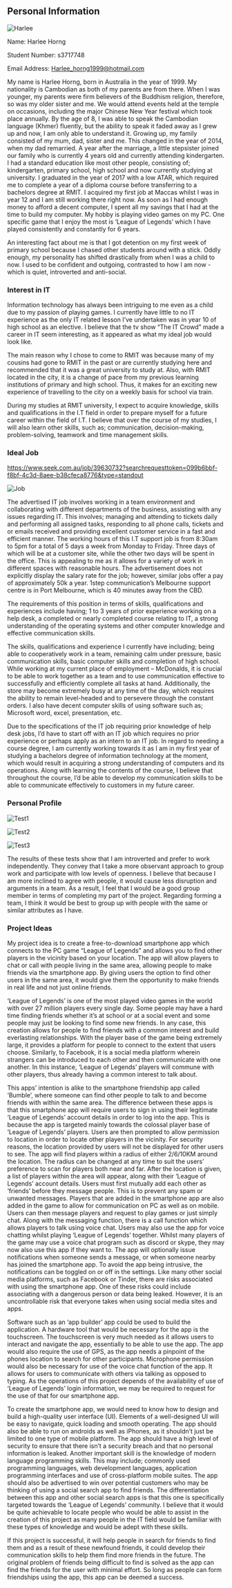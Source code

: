 ## Personal Information

![Harlee](https://github.com/hharlee/ProfileHarlee/blob/master/harlee.jpg)


Name: Harlee Horng 

Student Number: s3717748

Email Address: Harlee_horng1999@hotmail.com 

My name is Harlee Horng, born in Australia in the year of 1999. My nationality is Cambodian as both of my parents are from there. When I was younger, my parents were firm believers of the Buddhism religion, therefore, so was my older sister and me. We would attend events held at the temple on occasions, including the major Chinese New Year festival which took place annually. By the age of 8, I was able to speak the Cambodian language (Khmer) fluently, but the ability to speak it faded away as I grew up and now, I am only able to understand it. Growing up, my family consisted of my mum, dad, sister and me. This changed in the year of 2014, when my dad remarried. A year after the marriage, a little stepsister joined our family who is currently 4 years old and currently attending kindergarten. I had a standard education like most other people, consisting of; kindergarten, primary school, high school and now currently studying at university. I graduated in the year of 2017 with a low ATAR, which required me to complete a year of a diploma course before transferring to a bachelors degree at RMIT. I acquired my first job at Maccas whilst I was in year 12 and I am still working there right now. As soon as I had enough money to afford a decent computer, I spent all my savings that I had at the time to build my computer. My hobby is playing video games on my PC. One specific game that I enjoy the most is ‘League of Legends’ which I have played consistently and constantly for 6 years.

An interesting fact about me is that I got detention on my first week of primary school because I chased other students around with a stick. Oddly enough, my personality has shifted drastically from when I was a child to now. I used to be confident and outgoing, contrasted to how I am now - which is quiet, introverted and anti-social.


### Interest in IT

Information technology has always been intriguing to me even as a child due to my passion of playing games.  I currently have little to no IT experience as the only IT related lesson I’ve undertaken was in year 10 of high school as an elective. I believe that the tv show “The IT Crowd” made a career in IT seem interesting, as it appeared as what my ideal job would look like.

The main reason why I chose to come to RMIT was because many of my cousins had gone to RMIT in the past or are currently studying here and recommended that it was a great university to study at. Also, with RMIT located in the city, it is a change of pace from my previous learning institutions of primary and high school. Thus, it makes for an exciting new experience of travelling to the city on a weekly basis for school via train. 

During my studies at RMIT university, I expect to acquire knowledge, skills and qualifications in the I.T field in order to prepare myself for a future career within the field of I.T. I believe that over the course of my studies, I will also learn other skills, such as; communication, decision-making, problem-solving, teamwork and time management skills.


### Ideal Job

https://www.seek.com.au/job/39630732?searchrequesttoken=099b6bbf-f8bf-4c3d-8aee-b38cfeca8776&type=standout

![Job](https://github.com/hharlee/ProfileHarlee/blob/master/1step.png)

The advertised IT job involves working in a team environment and collaborating with different departments of the business, assisting with any issues regarding IT. This involves; managing and attending to tickets daily and performing all assigned tasks, responding to all phone calls, tickets and or emails received and providing excellent customer service in a fast and efficient manner. The working hours of this I.T support job is from 8:30am to 5pm for a total of 5 days a week from Monday to Friday. Three days of which will be at a customer site, while the other two days will be spent in the office. This is appealing to me as it allows for a variety of work in different spaces with reasonable hours. The advertisement does not explicitly display the salary rate for the job; however, similar jobs offer a pay of approximately 50k a year. 1step communication’s Melbourne support centre is in Port Melbourne, which is 40 minutes away from the CBD.

The requirements of this position in terms of skills, qualifications and experiences include having; 1 to 3 years of prior experience working on a help desk, a completed or nearly completed course relating to IT, a strong understanding of the operating systems and other computer knowledge and effective communication skills.

The skills, qualifications and experience I currently have including; being able to cooperatively work in a team, remaining calm under pressure, basic communication skills, basic computer skills and completion of high school. While working at my current place of employment – McDonalds, it is crucial to be able to work together as a team and to use communication effective to successfully and efficiently complete all tasks at hand. Additionally, the store may become extremely busy at any time of the day, which requires the ability to remain level-headed and to persevere through the constant orders. I also have decent computer skills of using software such as; Microsoft word, excel, presentation, etc. 

Due to the specifications of the IT job requiring prior knowledge of help desk jobs, I’d have to start off with an IT job which requires no prior experience or perhaps apply as an intern to an IT job. In regard to needing a course degree, I am currently working towards it as I am in my first year of studying a bachelors degree of information technology at the moment, which would result in acquiring a strong understanding of computers and its operations. Along with learning the contents of the course, I believe that throughout the course, I’d be able to develop my communication skills to be able to communicate effectively to customers in my future career.

### Personal Profile

![Test1](https://github.com/hharlee/ProfileHarlee/blob/master/t1.png)

![Test2](https://github.com/hharlee/ProfileHarlee/blob/master/t2.png)

![Test3](https://github.com/hharlee/ProfileHarlee/blob/master/t3.png)

The results of these tests show that I am introverted and prefer to work independently. They convey that I take a more observant approach to group work and participate with low levels of openness.  I believe that because I am more inclined to agree with people, it would cause less disruption and arguments in a team. As a result, I feel that I would be a good group member in terms of completing my part of the project. Regarding forming a team, I think it would be best to group up with people with the same or similar attributes as I have.

### Project Ideas

My project idea is to create a free-to-download smartphone app which connects to the PC game “League of Legends” and allows you to find other players in the vicinity based on your location. The app will allow players to chat or call with people living in the same area, allowing people to make friends via the smartphone app. By giving users the option to find other users in the same area, it would give them the opportunity to make friends in real life and not just online friends. 

‘League of Legends’ is one of the most played video games in the world with over 27 million players every single day. Some people may have a hard time finding friends whether it’s at school or at a social event and some people may just be looking to find some new friends. In any case, this creation allows for people to find friends with a common interest and build everlasting relationships. With the player base of the game being extremely large, it provides a platform for people to connect to the extent that users choose. Similarly, to Facebook, it is a social media platform wherein strangers can be introduced to each other and then communicate with one another. In this instance, ‘League of Legends’ players will commune with other players, thus already having a common interest to talk about. 

This apps’ intention is alike to the smartphone friendship app called ‘Bumble’, where someone can find other people to talk to and become friends with within the same area. The difference between these apps is that this smartphone app will require users to sign in using their legitimate ‘League of Legends’ account details in order to log into the app. This is because the app is targeted mainly towards the colossal player base of ‘League of Legends’ players.  Users are then prompted to allow permission to location in order to locate other players in the vicinity. For security reasons, the location provided by users will not be displayed for other users to see. The app will find players within a radius of either 2/6/10KM around the location. The radius can be changed at any time to suit the users’ preference to scan for players both near and far. After the location is given, a list of players within the area will appear, along with their ‘League of Legends’ account details. Users must first mutually add each other as ‘friends’ before they message people. This is to prevent any spam or unwanted messages. Players that are added in the smartphone app are also added in the game to allow for communication on PC as well as on mobile. Users can then message players and request to play games or just simply chat. Along with the messaging function, there is a call function which allows players to talk using voice chat. Users may also use the app for voice chatting whilst playing ‘League of Legends’ together. Whilst many players of the game may use a voice chat program such as discord or skype, they may now also use this app if they want to. The app will optionally issue notifications when someone sends a message, or when someone nearby has joined the smartphone app. To avoid the app being intrusive, the notifications can be toggled on or off in the settings. Like many other social media platforms, such as Facebook or Tinder, there are risks associated with using the smartphone app. One of these risks could include associating with a dangerous person or data being leaked. However, it is an uncontrollable risk that everyone takes when using social media sites and apps. 

Software such as an ‘app builder’ app could be used to build the application. A hardware tool that would be necessary for the app is the touchscreen. The touchscreen is very much needed as it allows users to interact and navigate the app, essentially to be able to use the app. The app would also require the use of GPS, as the app needs a pinpoint of the phones location to search for other participants. Microphone permission would also be necessary for use of the voice chat function of the app. It allows for users to communicate with others via talking as opposed to typing. As the operations of this project depends of the availability of use of ‘League of Legends’ login information, we may be required to request for the use of that for our smartphone app. 

To create the smartphone app, we would need to know how to design and build a high-quality user interface (UI). Elements of a well-designed UI will be easy to navigate, quick loading and smooth operating. The app should also be able to run on androids as well as iPhones, as it shouldn’t just be limited to one type of mobile platform. The app should have a high level of security to ensure that there isn’t a security breach and that no personal information is leaked. Another important skill is the knowledge of modern language programming skills. This may include; commonly used programming languages, web development languages, application programming interfaces and use of cross-platform mobile suites. The app should also be advertised to win over potential customers who may be thinking of using a social search app to find friends. The differentiation between this app and other social search apps is that this one is specifically targeted towards the ‘League of Legends’ community. I believe that it would be quite achievable to locate people who would be able to assist in the creation of this project as many people in the IT field would be familiar with these types of knowledge and would be adept with these skills. 

If this project is successful, it will help people in search for friends to find them and as a result of these newfound friends, it could develop their communication skills to help them find more friends in the future. The original problem of friends being difficult to find is solved as the app can find the friends for the user with minimal effort. So long as people can form friendships using the app, this app can be deemed a success. 



